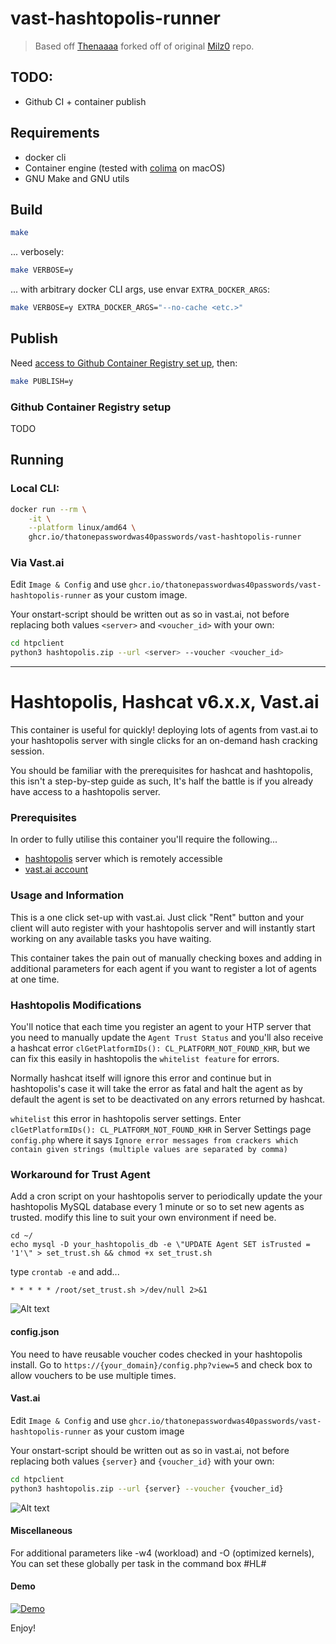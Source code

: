 # vast-hashtopolis-runner

> Based off
> [Thenaaaa](https://github.com/Tjenaaaa/hashtopolis-hashcat-vast/tree/main)
> forked off of original
> [Milz0](https://github.com/Milz0/hashtopolis-hashcat-vast) repo.

## TODO:

- Github CI + container publish

## Requirements

- docker cli
- Container engine (tested with [colima](https://github.com/abiosoft/colima) on
  macOS)
- GNU Make and GNU utils

## Build

```bash
make
```

... verbosely:

```bash
make VERBOSE=y
```

... with arbitrary docker CLI args, use envar `EXTRA_DOCKER_ARGS`:

```bash
make VERBOSE=y EXTRA_DOCKER_ARGS="--no-cache <etc.>"
```

## Publish

Need
[access to Github Container Registry set up](#github-container-registry-setup),
then:

```bash
make PUBLISH=y
```

### Github Container Registry setup

TODO

## Running

### Local CLI:

```bash
docker run --rm \
    -it \
    --platform linux/amd64 \
    ghcr.io/thatonepasswordwas40passwords/vast-hashtopolis-runner
```

### Via Vast.ai

Edit `Image & Config` and use
`ghcr.io/thatonepasswordwas40passwords/vast-hashtopolis-runner` as your custom
image.

Your onstart-script should be written out as so in vast.ai, not before replacing
both values `<server>` and `<voucher_id>` with your own:

```bash
cd htpclient
python3 hashtopolis.zip --url <server> --voucher <voucher_id>
```

---

# Hashtopolis, Hashcat v6.x.x, Vast.ai

This container is useful for quickly! deploying lots of agents from vast.ai to
your hashtopolis server with single clicks for an on-demand hash cracking
session.

You should be familiar with the prerequisites for hashcat and hashtopolis, this
isn't a step-by-step guide as such, It's half the battle is if you already have
access to a hashtopolis server.

### Prerequisites

In order to fully utilise this container you'll require the following...

- [hashtopolis](https://github.com/s3inlc/hashtopolis/) server which is remotely
  accessible
- [vast.ai account](https://vast.ai/)

### Usage and Information

This is a one click set-up with vast.ai. Just click "Rent" button and your
client will auto register with your hashtopolis server and will instantly start
working on any available tasks you have waiting.

This container takes the pain out of manually checking boxes and adding in
additional parameters for each agent if you want to register a lot of agents at
one time.

### Hashtopolis Modifications

You'll notice that each time you register an agent to your HTP server that you
need to manually update the `Agent Trust Status` and you'll also receive a
hashcat error `clGetPlatformIDs(): CL_PLATFORM_NOT_FOUND_KHR`, but we can fix
this easily in hashtopolis the `whitelist feature` for errors.

Normally hashcat itself will ignore this error and continue but in hashtopolis's
case it will take the error as fatal and halt the agent as by default the agent
is set to be deactivated on any errors returned by hashcat.

`whitelist` this error in hashtopolis server settings. Enter
`clGetPlatformIDs(): CL_PLATFORM_NOT_FOUND_KHR` in Server Settings page
`config.php` where it says
`Ignore error messages from crackers which contain given strings (multiple values are separated by comma)`

### Workaround for Trust Agent

Add a cron script on your hashtopolis server to periodically update the your
hashtopolis MySQL database every 1 minute or so to set new agents as trusted.
modify this line to suit your own environment if need be.

```
cd ~/
echo mysql -D your_hashtopolis_db -e \"UPDATE Agent SET isTrusted = '1'\" > set_trust.sh && chmod +x set_trust.sh
```

type `crontab -e` and add...

`* * * * * /root/set_trust.sh >/dev/null 2>&1`

![Alt text](https://i.ibb.co/n7VSmP8/cron1.png)

#### config.json

You need to have reusable voucher codes checked in your hashtopolis install. Go
to `https://{your_domain}/config.php?view=5` and check box to allow vouchers to
be use multiple times.

#### Vast.ai

Edit `Image & Config` and use
`ghcr.io/thatonepasswordwas40passwords/vast-hashtopolis-runner` as your custom
image

Your onstart-script should be written out as so in vast.ai, not before replacing
both values `{server}` and `{voucher_id}` with your own:

```bash
cd htpclient
python3 hashtopolis.zip --url {server} --voucher {voucher_id}
```

![Alt text](https://i.ibb.co/hYZ6Mqh/vast.png)

#### Miscellaneous

For additional parameters like -w4 (workload) and -O (optimized kernels), You
can set these globally per task in the command box #HL#

#### Demo

[![Demo](https://img.youtube.com/vi/A1QrUVy7UZ0/0.jpg)](https://www.youtube.com/watch?v=A1QrUVy7UZ0 "Demo")

Enjoy!
